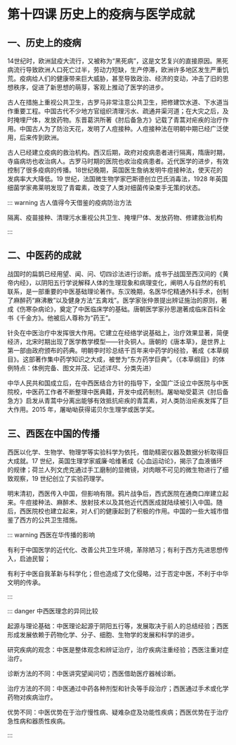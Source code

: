 # 第十四课 历史上的疫病与医学成就

## 一、历史上的疫病

14世纪时，欧洲鼠疫大流行，又被称为“黑死病”，这是文艺复兴的直接原因。黑死病流行导致欧洲人口死亡过半，劳动力短缺，生产停滞，欧洲许多地区发生严重饥荒。疫病给人们的健康带来巨大威胁，甚至导致政治、经济的变动，冲击了旧的思想秩序，促进了新思想的萌芽，客观上推动了医学的进步。

古人在措施上重视公共卫生，古罗马非常注意公共卫生，把修建饮水道、下水道当作重要工程。中国古代不少地方官组织清理污水、疏通井渠河道；在大灾之后，及时掩埋尸体，发放药物。东晋葛洪所著《肘后备急方》记载了青蒿对疟疾的治疗作用。中国古人为了防治天花，发明了人痘接种。人痘接种法在明朝中期已经广泛使用，后来传到欧洲。

古人已经建立疫病的救治机构。西汉后期，政府对疫病患者进行隔离，隋唐时期，寺庙病坊也收治病人。古罗马时期的医院也收治疫病患者。近代医学的进步，有效控制了很多疫病的传播。18世纪晚期，英国医生詹纳发明牛痘接种法，使天花的发病率大大降低。19 世纪，法国微生物学家巴斯德创立巴氏消毒法，1928 年英国细菌学家弗莱明发现了青霉素，改变了人类对细菌传染束手无策的状态。

::: warning 古人值得今天借鉴的疫病防治方法

隔离、疫苗接种、清理污水重视公共卫生、掩埋尸体、发放药物、修建救治机构

:::

## 二、中医药的成就

战国时的扁鹊已经用望、闻、问、切四诊法进行诊断。成书于战国至西汉间的《黄帝内经》，以阴阳五行学说解释人体的生理现象和病理变化，阐明人与自然的有机联系，是一部重要的中医基础理论著作。东汉晚期，名医华佗精通外科手术，创制了麻醉药“麻沸散”以及健身方法“五禽戏”。医学家张仲景提出辨证施治的原则，著成《伤寒杂病论》，奠定了中医临床学的基础。唐朝医学家孙思邈著成临床百科全书《千金方》。他被后人尊称为“药王”。

针灸在中医治疗中发挥很大作用。它建立在经络学说基础上，治疗效果显著，简便经济，北宋时期出现了医学教学模型——针灸铜人。唐朝的《唐本草》，是世界上第一部由政府颁布的药典。明朝李时珍总结千百年来中药学的经验，著成《本草纲目》。这部著作集中药学知识之大成，被誉为“东方药学巨典”。（《本草纲目》的体例特点：体例完备、图文并茂、记述详尽、分类先进）

中华人民共和国成立后，在中西医结合方针的指导下，全国广泛设立中医院与中医院校，中医药工作者不断整理中医典籍，开发中成药制剂。屠呦呦受葛洪《肘后备急方》启发从青蒿中分离出能够有效抵抗疟疾的青蒿素，对人类防治疟疾发挥了巨大作用。2015 年，屠呦呦获得诺贝尔生理学或医学奖。

## 三、西医在中国的传播

西医以化学、生物学、物理学等实验科学为依托，借助精密仪器及数据分析取得巨大成就。17 世纪，英国生理学家威廉·哈维著成《心血运动论》，揭示了血液循环的规律；荷兰人列文虎克通过手工磨制的显微镜，对肉眼不可见的微生物进行了细致观察，19 世纪创立了实验药理学。

明末清初，西医传入中国，但影响有限。鸦片战争后，西式医院在通商口岸建立起来。牛痘接种法、麻醉术、放射技术以及其他近代西医成就陆续被引入中国。随后，西医院校也建立起来，对人们的健康起到了积极的作用。中国的一些大城市借鉴了西方的公共卫生措施。

::: warning 西医在华传播的影响

有利于中国医学的近代化、改善公共卫生环境，革除陋习；有利于西方先进思想传入，启迪民智；

有利于中医自我革新与科学化；但也造成了文化侵略，过于否定中医，不利于中华文明的传承。

:::

::: danger 中西医理念的异同比较

起源与理论基础：中医理论起源于阴阳五行等，发展取决于前人的总结经验；西医形成发展依赖于药物化学、分子、细胞、生物学的发展和科学的进步。

研究疾病的观念：中医是整体观念和辨证治疗，治疗疾病注重经验；西医注重对症治疗。

诊断方法的不同：中医讲究望闻问切；西医借助医疗器械诊断。

治疗方法的不同：中医通过中药各种剂型和针灸等手段治疗；西医通过手术或化学药物对疾病治疗。

优势不同：中医优势在于治疗慢性病、疑难杂症及功能性疾病；西医优势在于治疗急性病和器质性疾病。

:::